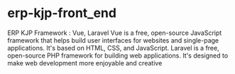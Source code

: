 # erp-kjp-front_end
ERP KJP
Framework : Vue, Laravel
Vue is a free, open-source JavaScript framework that helps build user interfaces for websites and single-page applications. It's based on HTML, CSS, and JavaScript. 
Laravel is a free, open-source PHP framework for building web applications. It's designed to make web development more enjoyable and creative
